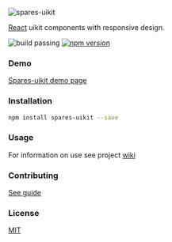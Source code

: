 ![spares-uikit](https://cdn.rawgit.com/korchemkin/spares-uikit/17dc1653/logo/spares-uikit-logo.svg)

[React](https://facebook.github.io/react/) uikit components with responsive design.

![build passing](https://img.shields.io/badge/build-passing-brightgreen.svg) [![npm version](https://badge.fury.io/js/spares-uikit.svg)](https://badge.fury.io/js/spares-uikit)


### Demo

[Spares-uikit demo page](https://korchemkin.github.io/spares-uikit/build/)

### Installation

```sh
npm install spares-uikit --save
```

### Usage

For information on use see project [wiki](https://github.com/korchemkin/spares-uikit/wiki)

### Contributing

[See guide](https://github.com/korchemkin/spares-uikit/blob/master/CONTRIBUTING.md)

### License

[MIT](https://github.com/korchemkin/spares-uikit/wiki/License)
